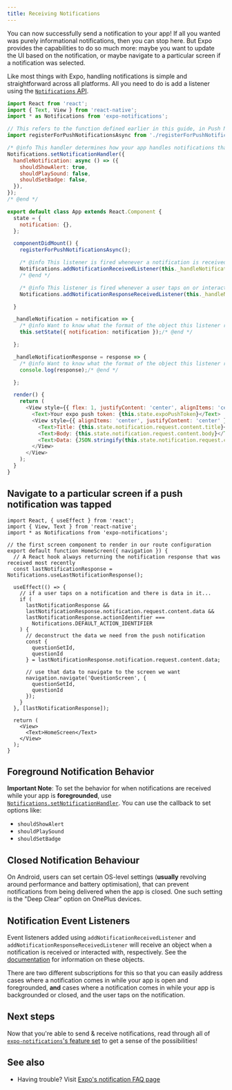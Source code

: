```yaml
---
title: Receiving Notifications
---
```


You can now successfully send a notification to your app! If all you wanted was purely informational notifications, then you can stop here. But Expo provides the capabilities to do so much more: maybe you want to update the UI based on the notification, or maybe navigate to a particular screen if a notification was selected.

Like most things with Expo, handling notifications is simple and straightforward across all platforms. All you need to do is add a listener using the [`Notifications` API](../versions/latest/sdk/notifications.md).

<!-- prettier-ignore -->
```javascript
import React from 'react';
import { Text, View } from 'react-native';
import * as Notifications from 'expo-notifications';

// This refers to the function defined earlier in this guide, in Push Notifications Set Up
import registerForPushNotificationsAsync from './registerForPushNotificationsAsync';

/* @info This handler determines how your app handles notifications that come in while the app is foregrounded */
Notifications.setNotificationHandler({
  handleNotification: async () => ({
    shouldShowAlert: true,
    shouldPlaySound: false,
    shouldSetBadge: false,
  }),
});
/* @end */

export default class App extends React.Component {
  state = {
    notification: {},
  };

  componentDidMount() {
    registerForPushNotificationsAsync();

    /* @info This listener is fired whenever a notification is received while the app is foregrounded. */
    Notifications.addNotificationReceivedListener(this._handleNotification);
    /* @end */

    /* @info This listener is fired whenever a user taps on or interacts with a notification (works when app is foregrounded, backgrounded, or killed). This listener is especially useful for routing users to a particular screen after they tap on a particular notification. */
    Notifications.addNotificationResponseReceivedListener(this._handleNotificationResponse);/* @end */

  }

  _handleNotification = notification => {
    /* @info Want to know what the format of the object this listener receives is? Find the specifics in the expo-notifications documentation */
    this.setState({ notification: notification });/* @end */

  };

  _handleNotificationResponse = response => {
    /* @info Want to know what the format of the object this listener receives is? Find the specifics in the expo-notifications documentation */
    console.log(response);/* @end */

  };

  render() {
    return (
      <View style={{ flex: 1, justifyContent: 'center', alignItems: 'center' }}>
        <Text>Your expo push token: {this.state.expoPushToken}</Text>
        <View style={{ alignItems: 'center', justifyContent: 'center' }}>
          <Text>Title: {this.state.notification.request.content.title}</Text>
          <Text>Body: {this.state.notification.request.content.body}</Text>
          <Text>Data: {JSON.stringify(this.state.notification.request.content.data)}</Text>
        </View>
      </View>
    );
  }
}
```

## Navigate to a particular screen if a push notification was tapped

```
import React, { useEffect } from 'react';
import { View, Text } from 'react-native';
import * as Notifications from 'expo-notifications';

// the first screen component to render in our route configuration
export default function HomeScreen({ navigation }) {
  // A React hook always returning the notification response that was received most recently
  const lastNotificationResponse = Notifications.useLastNotificationResponse();

  useEffect(() => {
    // if a user taps on a notification and there is data in it...
    if (
      lastNotificationResponse &&
      lastNotificationResponse.notification.request.content.data &&
      lastNotificationResponse.actionIdentifier ===
        Notifications.DEFAULT_ACTION_IDENTIFIER
    ) {
      // deconstruct the data we need from the push notification
      const {
        questionSetId,
        questionId
      } = lastNotificationResponse.notification.request.content.data;

      // use that data to navigate to the screen we want
      navigation.navigate('QuestionScreen', {
        questionSetId,
        questionId
      });
    }
  }, [lastNotificationResponse]);

  return (
    <View>
      <Text>HomeScreen</Text>
    </View>
  );
}
```

## Foreground Notification Behavior

**Important Note**: To set the behavior for when notifications are received while your app is **foregrounded**, use [`Notifications.setNotificationHandler`](../versions/latest/sdk/notifications.md#setnotificationhandlerhandler-notificationhandler--null-void). You can use the callback to set options like:

- `shouldShowAlert`
- `shouldPlaySound`
- `shouldSetBadge`

## Closed Notification Behaviour

On Android, users can set certain OS-level settings (**usually** revolving around performance and battery optimisation), that can prevent notifications from being delivered when the app is closed. One such setting is the "Deep Clear" option on OnePlus devices.

## Notification Event Listeners

Event listeners added using `addNotificationReceivedListener` and `addNotificationResponseReceivedListener` will receive an object when a notification is received or interacted with, respectively. See the [documentation](../versions/latest/sdk/notifications.md#notification) for information on these objects.

There are two different subscriptions for this so that you can easily address cases where a notification comes in while your app is open and foregrounded, **and** cases where a notification comes in while your app is backgrounded or closed, and the user taps on the notification.

## Next steps

Now that you're able to send & receive notifications, read through all of [`expo-notifications`'s feature set](../versions/latest/sdk/notifications.md) to get a sense of the possibilities!

## See also

- Having trouble? Visit [Expo's notification FAQ page](./faq.md)
